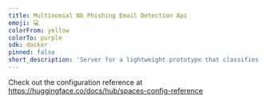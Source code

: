 ```yaml
---
title: Multinomial Nb Phishing Email Detection Api
emoji: 💻
colorFrom: yellow
colorTo: purple
sdk: docker
pinned: false
short_description: 'Server for a lightweight prototype that classifies emails.  '
---
```


Check out the configuration reference at https://huggingface.co/docs/hub/spaces-config-reference

